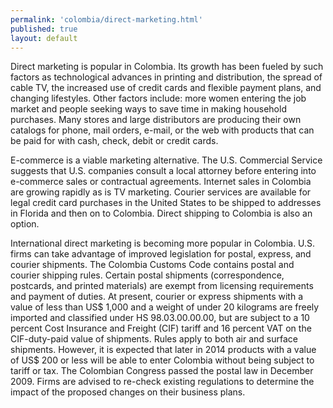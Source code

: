 ```yaml
--- 
permalink: 'colombia/direct-marketing.html' 
published: true 
layout: default
---
```

Direct marketing is popular in Colombia. Its growth has been fueled by such factors as technological advances in printing and distribution, the spread of cable TV, the increased use of credit cards and flexible payment plans, and changing lifestyles. Other factors include: more women entering the job market and people seeking ways to save time in making household purchases. Many stores and large distributors are producing their own catalogs for phone, mail orders, e-mail, or the web with products that can be paid for with cash, check, debit or credit cards.

E-commerce is a viable marketing alternative. The U.S. Commercial Service suggests that U.S. companies consult a local attorney before entering into e-commerce sales or contractual agreements. Internet sales in Colombia are growing rapidly as is TV marketing. Courier services are available for legal credit card purchases in the United States to be shipped to addresses in Florida and then on to Colombia. Direct shipping to Colombia is also an option.

International direct marketing is becoming more popular in Colombia. U.S. firms can take advantage of improved legislation for postal, express, and courier shipments. The Colombia Customs Code contains postal and courier shipping rules. Certain postal shipments (correspondence, postcards, and printed materials) are exempt from licensing requirements and payment of duties. At present, courier or express shipments with a value of less than US$ 1,000 and a weight of under 20 kilograms are freely imported and classified under HS 98.03.00.00.00, but are subject to a 10 percent Cost Insurance and Freight (CIF) tariff and 16 percent VAT on the CIF-duty-paid value of shipments. Rules apply to both air and surface shipments. However, it is expected that later in 2014 products with a value of US$ 200 or less will be able to enter Colombia without being subject to tariff or tax. The Colombian Congress passed the postal law in December 2009. Firms are advised to re-check existing regulations to determine the impact of the proposed changes on their business plans.
